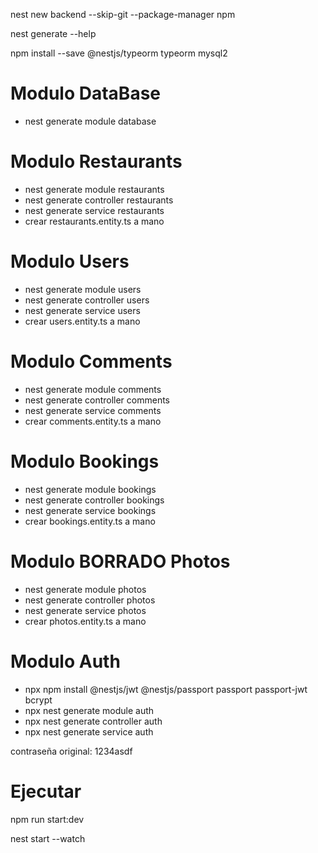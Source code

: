 nest new backend --skip-git --package-manager npm

nest generate --help

npm install --save @nestjs/typeorm typeorm mysql2

# Modulo DataBase
* nest generate module database

# Modulo Restaurants
* nest generate module restaurants
* nest generate controller restaurants
* nest generate service restaurants
* crear restaurants.entity.ts a mano

# Modulo Users
* nest generate module users
* nest generate controller users
* nest generate service users
* crear users.entity.ts a mano

# Modulo Comments
* nest generate module comments
* nest generate controller comments
* nest generate service comments
* crear comments.entity.ts a mano

# Modulo Bookings
* nest generate module bookings
* nest generate controller bookings
* nest generate service bookings
* crear bookings.entity.ts a mano

# Modulo  BORRADO  Photos
* nest generate module photos
* nest generate controller photos
* nest generate service photos
* crear photos.entity.ts a mano

# Modulo  Auth
* npx npm install @nestjs/jwt @nestjs/passport passport passport-jwt bcrypt
* npx nest generate module auth
* npx nest generate controller auth
* npx nest generate service auth

contraseña original: 1234asdf



# Ejecutar
npm run start:dev

nest start --watch
